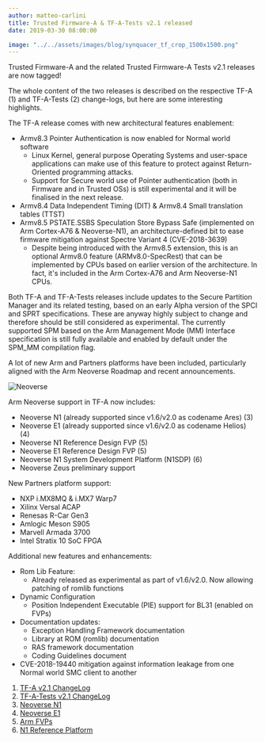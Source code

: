 ```yaml
---
author: matteo-carlini
title: Trusted Firmware-A & TF-A-Tests v2.1 released
date: 2019-03-30 08:00:00

image: "../../assets/images/blog/synquacer_tf_crop_1500x1500.png"
---
```


Trusted Firmware-A and the related Trusted Firmware-A Tests v2.1 releases are now tagged!

The whole content of the two releases is described on the respective TF-A (1) and TF-A-Tests (2) change-logs, but here are some interesting highlights.

The TF-A release comes with new architectural features enablement:

- Armv8.3 Pointer Authentication is now enabled for Normal world software
  - Linux Kernel, general purpose Operating Systems and user-space applications can make use of this feature to protect against Return-Oriented programming attacks.
  - Support for Secure world use of Pointer authentication (both in Firmware and in Trusted OSs) is still experimental and it will be finalised in the next release.
- Armv8.4 Data Independent Timing (DIT) & Armv8.4 Small translation tables (TTST)
- Armv8.5 PSTATE.SSBS Speculation Store Bypass Safe (implemented on Arm Cortex-A76 & Neoverse-N1), an architecture-defined bit to ease firmware mitigation against Spectre Variant 4 (CVE-2018-3639)
  - Despite being introduced with the Armv8.5 extension, this is an optional Armv8.0 feature (ARMv8.0-SpecRest) that can be implemented by CPUs based on earlier version of the architecture. In fact, it's included in the Arm Cortex-A76 and Arm Neoverse-N1 CPUs.

Both TF-A and TF-A-Tests releases include updates to the Secure Partition Manager and its related testing, based on an early Alpha version of the SPCI and SPRT specifications. These are anyway highly subject to change and therefore should be still considered as experimental.
The currently supported SPM based on the Arm Management Mode (MM) Interface specification is still fully available and enabled by default under the SPM_MM compilation flag.

A lot of new Arm and Partners platforms have been included, particularly aligned with the Arm Neoverse Roadmap and recent announcements.

![Neoverse](/assets/images/blog/arm_neoverse.jpg)

Arm Neoverse support in TF-A now includes:

- Neoverse N1 (already supported since v1.6/v2.0 as codename Ares) (3)
- Neoverse E1 (already supported since v1.6/v2.0 as codename Helios) (4)
- Neoverse N1 Reference Design FVP (5)
- Neoverse E1 Reference Design FVP (5)
- Neoverse N1 System Development Platform (N1SDP) (6)
- Neoverse Zeus preliminary support

New Partners platform support:

- NXP i.MX8MQ & i.MX7 Warp7
- Xilinx Versal ACAP
- Renesas R-Car Gen3
- Amlogic Meson S905
- Marvell Armada 3700
- Intel Stratix 10 SoC FPGA

Additional new features and enhancements:

- Rom Lib Feature:
  - Already released as experimental as part of v1.6/v2.0. Now allowing patching of romlib functions
- Dynamic Configuration
  - Position Independent Executable (PIE) support for BL31 (enabled on FVPs)
- Documentation updates:
  - Exception Handling Framework documentation
  - Library at ROM (romlib) documentation
  - RAS framework documentation
  - Coding Guidelines document
- CVE-2018-19440 mitigation against information leakage from one Normal world SMC client to another

1. [TF-A v2.1 ChangeLog](https://git.trustedfirmware.org/TF-A/trusted-firmware-a.git/about/docs/change-log.rst#trusted-firmware-a-version-2-1)
2. [TF-A-Tests v2.1 ChangeLog](https://git.trustedfirmware.org/TF-A/tf-a-tests.git/about/docs/change-log.rst#trusted-firmware-a-tests-version-2-1)
3. [Neoverse N1](https://developer.arm.com/ip-products/processors/neoverse/neoverse-n1)
4. [Neoverse E1](https://developer.arm.com/ip-products/processors/neoverse/neoverse-e1)
5. [Arm FVPs](https://developer.arm.com/tools-and-software/simulation-models/fixed-virtual-platforms)
6. [N1 Reference Platform](https://developer.arm.com/tools-and-software/development-boards/neoverse-reference-design)
